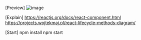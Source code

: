 [Preview]
![image](https://user-images.githubusercontent.com/70050446/196665214-107e8612-05df-4944-91b6-11383afebe17.png)

[Explain]
https://reactjs.org/docs/react-component.html
https://projects.wojtekmaj.pl/react-lifecycle-methods-diagram/

[Start]
npm install
npm start
